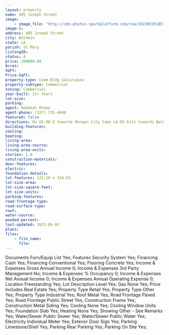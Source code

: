 ```yaml
---
layout: property
name: 405 Joseph Street 
image:
    - image_file: "http://cdn.photos.sparkplatform.com/raa/20230525185711595704000000.jpg"
image-1:
address: 405 Joseph Street
city: Baldwin
state: LA
parish: St Mary
listingID: 
status: A
price: 200000.00
Acres: 
SqFt: 
Price-SqFt: 
property-type: Comm Bldg Sale/Lease
property-subtype: Commercial
zoning: Commercial
year-built: 21+ Years
lot-size: 
parking: 
agent: Rebekah McGee
agent-phone: (337) 735-4040
featured: false
directions: On US-90 E towards Morgan City take LA-83 Exit towards Baldwin. Turn Left onto LA-83. Continue straight for 1.4 miles. Turn Left onto Main Street. Follow Main Street for 0.3 miles. Turn right onto Joseph Street. Property on right. Sign on property.
building-features: 
cooling: 
heating: 
living-area: 
living-area-source: 
living-area-units: 
stories: 1.0
construction-materials: 
door-features: 
electric: 
foundation-details: 
lot-features: 121.10 x 324.63
lot-size-area: 
lot-size-square-feet: 
lot-size-units: 
parking-features: 
road-frontage-type: 
road-surface-type: 
roof: 
water-source: 
wooded-percent: 
last-updated: 2023-06-02
plans: 
files:
    - file_name:
      file:
---
```

Documents	Furn/Equip List	Yes;
Features	Security System	Yes;
Financing	Cash	Yes;
Financing	Conventional	Yes;
Flooring	Concrete	Yes;
Income & Expenses	Gross Annual Income	0;
Income & Expenses	3rd Party Management	No;
Income & Expenses	% Occupancy	0;
Income & Expenses	Net Annual Income	0;
Income & Expenses	Annual Operating Expense	0;
Location	Freestanding	Yes;
Lot Description	Level	Yes;
Gas	None	Yes;
Price Includes	Real Estate	Yes;
Property Type	Retail	Yes;
Property Type	Other	Yes;
Property Type	Industrial	Yes;
Roof	Metal	Yes;
Road Frontage	Paved	Yes;
Road Frontage	Public Street	Yes;
Construction	Frame	Yes;
Construction	Metal Siding	Yes;
Cooling	None	Yes;
Cooling	Window Units	Yes;
Foundation	Slab	Yes;
Heating	None	Yes;
Showing	Other - See Remarks	Yes;
Water/Sewer	Public Sewer	Yes;
Water/Sewer	Public Water	Yes;
Electricity	Individual Meter	Yes;
Exterior	Door Sign	Yes;
Parking	Limestone/Shell	Yes;
Parking	Rear Parking	Yes;
Parking	On Site	Yes;

